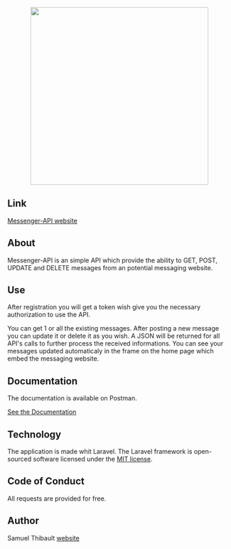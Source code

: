 <p align="center"><img src="http://messenger-api.samuel-thibault.fr/storage/img/logo/message-multiple-api.png" width="400"></p>


## Link

<p><a href="http://messenger-api.samuel-thibault.fr/">Messenger-API website</a></p>

## About

Messenger-API is an simple API which provide the ability to GET, POST, UPDATE and DELETE messages from an potential messaging website.

## Use

After registration you will get a token wish give you the necessary authorization to use the API.

You can get 1 or all the existing messages. After posting a new message you can update it or delete it as you wish. A JSON will be returned for all API's calls to further process the received informations.
You can see your messages updated automaticaly in the frame on the home page which embed the messaging website.

## Documentation

The documentation is available on Postman.

<p>
<a href="https://documenter.getpostman.com/view/12179141/TVK8cLsG#ce827242-706f-4040-ad69-b50e12d088b0" role="button" target="_blank">See the Documentation</a>
</p>

## Technology

The application is made whit Laravel.
The Laravel framework is open-sourced software licensed under the [MIT license](https://opensource.org/licenses/MIT).

## Code of Conduct

All requests are provided for free.

## Author

<p>
Samuel Thibault <a href="https://samuel-thibault.fr">website</a>
</p>
